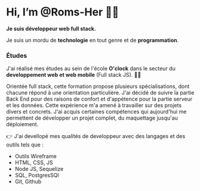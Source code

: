 

# Hi, I’m @Roms-Her 👋😀
**Je suis développeur web full stack.**

  Je suis un mordu de **technologie** en tout genre et de **programmation**. 

  ### Études

J'ai réalisé mes études au sein de l'école **O'clock** dans le secteur du **developpement web et web mobile** (Full stack JS). 🧑‍🎓

Orientée full stack, cette formation propose plusieurs spécialisations, dont chacune répond à une orientation particulière. J'ai décidé de suivre la partie Back End pour des raisons de confort et d'appétence pour la partie serveur et les données. Cette expérience m'a amené à travailler sur des projets divers et concrets. J'ai acquis certaines compétences qui aujourd'hui me permettent de développer un projet complet, du maquettage jusqu'au déploiement.

👉 J'ai devellopé mes qualités de developpeur avec des langages et des outils tels que :

  - Outils Wireframe
  - HTML, CSS, JS
  - Node JS, Sequelize
  - SQL, PostgresSQl
  - Git, Github
